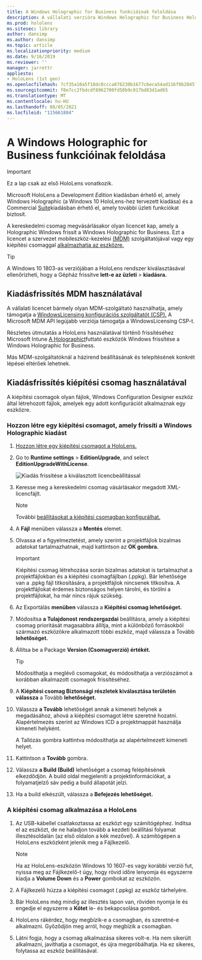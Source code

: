 ```yaml
---
title: A Windows Holographic for Business funkcióinak feloldása
description: A vállalati verzióra Windows Holographic for Business HoloLens funkciókat kínálnak, amelyek üzleti használatra vannak tervezve.
ms.prod: hololens
ms.sitesec: library
author: dansimp
ms.author: dansimp
ms.topic: article
ms.localizationpriority: medium
ms.date: 9/16/2019
ms.reviewer: ''
manager: jarrettr
appliesto:
- HoloLens (1st gen)
ms.openlocfilehash: 7cf35a10a5f18dc0ccca876230b1677c6eca54ad116f0b2045fc1b269ac6c4b0
ms.sourcegitcommit: f8e7cc2fbdcdf8962700fd50b9c017bd83d1ad65
ms.translationtype: MT
ms.contentlocale: hu-HU
ms.lasthandoff: 08/05/2021
ms.locfileid: "115661884"
---
```

# <a name="unlock-windows-holographic-for-business-features"></a>A Windows Holographic for Business funkcióinak feloldása

> [!IMPORTANT]
> Ez a lap csak az első HoloLens vonatkozik.

Microsoft HoloLens a Development *Edition* kiadásban érhető el, amely Windows Holographic (a Windows 10 HoloLens-hez tervezett kiadása) és a Commercial [Suite](hololens-commercial-features.md)kiadásban érhető el, amely további üzleti funkciókat biztosít.

A kereskedelmi csomag megvásárlásakor olyan licencet kap, amely a Holographic Windows frissít a Windows Holographic for Business. Ezt a licencet a szervezet mobileszköz-kezelési [(MDM)](#edition-upgrade-by-using-mdm) szolgáltatójával vagy egy kiépítési csomaggal [alkalmazhatja az eszközre.](#edition-upgrade-by-using-a-provisioning-package)

> [!TIP]
> A Windows 10 1803-as verziójában a HoloLens rendszer kiválasztásával ellenőrizheti, hogy a Gépház frissítve **lett-e az üzleti**  >  **kiadásra.**

## <a name="edition-upgrade-by-using-mdm"></a>Kiadásfrissítés MDM használatával

A vállalati licencet bármely olyan MDM-szolgáltató használhatja, amely támogatja a [WindowsLicensing konfigurációs szolgáltatót (CSP).](https://msdn.microsoft.com/library/windows/hardware/dn904983.aspx) A Microsoft MDM API legújabb verziója támogatja a WindowsLicensing CSP-t.

Részletes útmutatás a HoloLens használatával történő frissítéséhez Microsoft Intune [A Holographict](/intune/holographic-upgrade)futtató eszközök Windows frissítése a Windows Holographic for Business.

 Más MDM-szolgáltatóknál a házirend beállításának és telepítésének konkrét lépései eltérőek lehetnek.

## <a name="edition-upgrade-by-using-a-provisioning-package"></a>Kiadásfrissítés kiépítési csomag használatával

A kiépítési csomagok olyan fájlok, Windows Configuration Designer eszköz által létrehozott fájlok, amelyek egy adott konfigurációt alkalmaznak egy eszközre.

### <a name="create-a-provisioning-package-that-upgrades-the-windows-holographic-edition"></a>Hozzon létre egy kiépítési csomagot, amely frissíti a Windows Holographic kiadást

1. [Hozzon létre egy kiépítési csomagot a HoloLens.](hololens-provisioning.md)
1. Go to **Runtime settings** > **EditionUpgrade**, and select **EditionUpgradeWithLicense**.

    ![Kiadás frissítése a kiválasztott licencbeállítással](images/icd1.png)

1. Keresse meg a kereskedelmi csomag vásárlásakor megadott XML-licencfájlt.

    > [!NOTE]
    > További [beállításokat a kiépítési csomagban konfigurálhat.](hololens-provisioning.md)

1. A **Fájl** menüben válassza a **Mentés** elemet. 

1. Olvassa el a figyelmeztetést, amely szerint a projektfájlok bizalmas adatokat tartalmazhatnak, majd kattintson az **OK gombra.**

    > [!IMPORTANT]
    > Kiépítési csomag létrehozása során bizalmas adatokat is tartalmazhat a projektfájlokban és a kiépítési csomagfájlban (.ppkg). Bár lehetősége van a .ppkg fájl titkosítására, a projektfájlok nincsenek titkosítva. A projektfájlokat érdemes biztonságos helyen tárolni, és törölni a projektfájlokat, ha már nincs rájuk szükség.

1. Az Exportálás **menüben** válassza a **Kiépítési csomag lehetőséget.**

1. Módosítsa **a Tulajdonost** **rendszergazdai** beállításra, amely a kiépítési csomag prioritását magasabbra állítja, mint a különböző forrásokból származó eszközökre alkalmazott többi eszköz, majd válassza a Tovább **lehetőséget.**

1. Állítsa be a Package **Version (Csomagverzió) értékét.**

    > [!TIP]
    > Módosíthatja a meglévő csomagokat, és módosíthatja a verziószámot a korábban alkalmazott csomagok frissítéséhez.

1. A **Kiépítési csomag Biztonsági részletek kiválasztása területén válassza** a Tovább **lehetőséget.**

1. Válassza **a Tovább** lehetőséget annak a kimeneti helynek a megadásához, ahová a kiépítési csomagot létre szeretné hozatni. Alapértelmezés szerint az Windows ICD a projektmappát használja kimeneti helyként.

    A Tallózás gombra  kattintva módosíthatja az alapértelmezett kimeneti helyet.

1. Kattintson a **Tovább** gombra.

1. Válassza **a Build (Build)** lehetőséget a csomag felépítésének elkezdődjön. A build oldal megjeleníti a projektinformációkat, a folyamatjelző sáv pedig a build állapotát jelzi.

1. Ha a build elkészült, válassza a **Befejezés lehetőséget.**

### <a name="apply-the-provisioning-package-to-hololens"></a>A kiépítési csomag alkalmazása a HoloLens

1. Az USB-kábellel csatlakoztassa az eszközt egy számítógéphez. Indítsa el az eszközt, de  ne haladjon tovább a kezdeti beállítási folyamat illesztésoldalán (az első oldalon a kék mezővel). A számítógépen a HoloLens eszközként jelenik meg a Fájlkezelő.

    > [!NOTE]
    > Ha az HoloLens-eszközön Windows 10 1607-es vagy korábbi verzió fut, nyissa meg az Fájlkezelő-t úgy, hogy rövid időre lenyomja és egyszerre kiadja a **Volume Down** és a **Power** gombokat az eszközön.

1. A Fájlkezelő húzza a kiépítési csomagot (.ppkg) az eszköz tárhelyére.

1. Bár HoloLens még mindig az  illesztés lapon van, röviden  nyomja le és engedje el egyszerre a **Kötet** le- és bekapcsolása gombot.

1. HoloLens rákérdez, hogy megbízik-e a csomagban, és szeretné-e alkalmazni. Győződjön meg arról, hogy megbízik a csomagban.

1. Látni fogja, hogy a csomag alkalmazása sikeres volt-e. Ha nem sikerült alkalmazni, javíthatja a csomagot, és újra megpróbálhatja. Ha ez sikeres, folytassa az eszköz beállításával.
